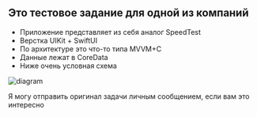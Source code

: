 ## Это тестовое задание для одной из компаний

* Приложение представляет из себя аналог SpeedTest
* Верстка UIKit + SwiftUI
* По архитектуре это что-то типа MVVM+C
* Данные лежат в CoreData
* Ниже очень условная схема

![diagram](https://github.com/GromovHub/together/blob/main/together.png?raw=true)

Я могу отправить оригинал задачи личным сообщением, если вам это интересно